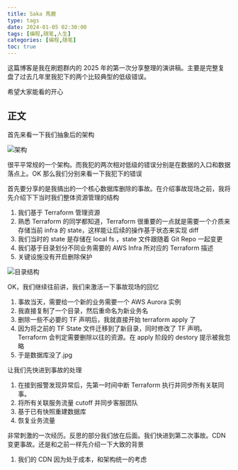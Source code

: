 ```yaml
---
title: Saka 馬鹿
type: tags
date: 2024-01-05 02:30:00
tags: [编程,随笔,人生]
categories: [编程,随笔]
toc: true
---
```


这篇博客是我在刷题群内的 2025 年的第一次分享整理的演讲稿。主要是完整复盘了过去几年里我犯下的两个比较典型的低级错误。

希望大家能看的开心

<!--more-->

## 正文

首先来看一下我们抽象后的架构

![架构](https://i.imgur.com/4nVkyxt.png)

很平平常规的一个架构。而我犯的两次相对低级的错误分别是在数据的入口和数据落点上。OK 那么我们分别来看一下我犯下的错误

首先要分享的是我搞出的一个核心数据库删除的事故。在介绍事故现场之前，我将先介绍下下当时我们整体资源管理的结构

1. 我们基于 Terraform 管理资源
2. 熟悉 Terraform 的同学都知道，Terraform 很重要的一点就是需要一个介质来存储当前 infra 的 state，这样能让后续的操作基于状态来实现 diff
3. 我们当时的 state 是存储在 local fs ，state 文件跟随着 Git Repo 一起变更
4. 我们基于目录划分不同业务需要的 AWS Infra 所对应的 Terraform 描述
5. 关键设施没有开启删除保护

![目录结构](https://i.imgur.com/3WQ1eSg.png)

OK，我们继续往前讲，我们来激活一下事故现场的回忆

1. 事故当天，需要给一个新的业务需要一个 AWS Aurora 实例
2. 我直接复制了一个目录，然后重命名为新业务名
3. 删除一些不必要的 TF 声明后，我就直接开始 terraform apply 了
4. 因为将之前的 TF State 文件迁移到了新目录，同时修改了 TF 声明。Terraform 会判定需要删除以往的资源。在 apply 阶段的 destory 提示被我忽略
5. 于是数据库没了.jpg

让我们先快进到事故的处理

1. 在接到报警发现异常后，先第一时间中断 Terraform 执行并同步所有关联同事。
2. 将所有关联服务流量 cutoff 并同步客服团队
3. 基于已有快照重建数据库
4. 恢复业务流量

非常刺激的一次经历。反思的部分我们放在后面。我们快进到第二次事故。CDN 变更事故。还是和之前一样先介绍一下大致的背景

1. 我们的 CDN 因为处于成本，和架构统一的考虑